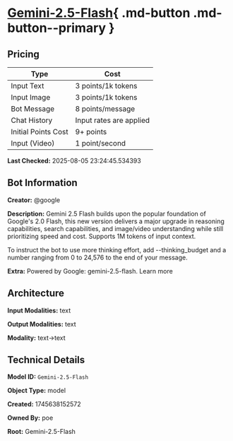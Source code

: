 # [Gemini-2.5-Flash](https://poe.com/Gemini-2.5-Flash){ .md-button .md-button--primary }

## Pricing

| Type | Cost |
|------|------|
| Input Text | 3 points/1k tokens |
| Input Image | 3 points/1k tokens |
| Bot Message | 8 points/message |
| Chat History | Input rates are applied |
| Initial Points Cost | 9+ points |
| Input (Video) | 1 point/second |

**Last Checked:** 2025-08-05 23:24:45.534393


## Bot Information

**Creator:** @google

**Description:** Gemini 2.5 Flash builds upon the popular foundation of Google's 2.0 Flash, this new version delivers a major upgrade in reasoning capabilities, search capabilities, and image/video understanding while still prioritizing speed and cost. Supports 1M tokens of input context.

To instruct the bot to use more thinking effort, add --thinking_budget and a number ranging from 0 to 24,576 to the end of your message.

**Extra:** Powered by Google: gemini-2.5-flash. Learn more


## Architecture

**Input Modalities:** text

**Output Modalities:** text

**Modality:** text->text


## Technical Details

**Model ID:** `Gemini-2.5-Flash`

**Object Type:** model

**Created:** 1745638152572

**Owned By:** poe

**Root:** Gemini-2.5-Flash
